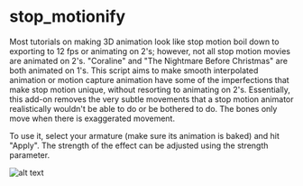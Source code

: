 # stop_motionify


Most tutorials on making 3D animation look like stop motion boil down to exporting to 12 fps or animating on 2's; however, not all stop motion movies are animated on 2's. "Coraline" and "The Nightmare Before Christmas" are both animated on 1's. This script aims to make smooth interpolated animation or motion capture animation have some of the imperfections that make stop motion unique, without resorting to animating on 2's. Essentially, this add-on removes the very subtle movements that a stop motion animator realistically wouldn't be able to do or be bothered to do. The bones only move when there is exaggerated movement. 

To use it, select your armature (make sure its animation is baked) and hit "Apply". The strength of the effect can be adjusted using the strength parameter.

![alt text](https://github.com/emuuuuuuu/stop_motionify/blob/main/gif0001-0110_1.gif "Animation")
